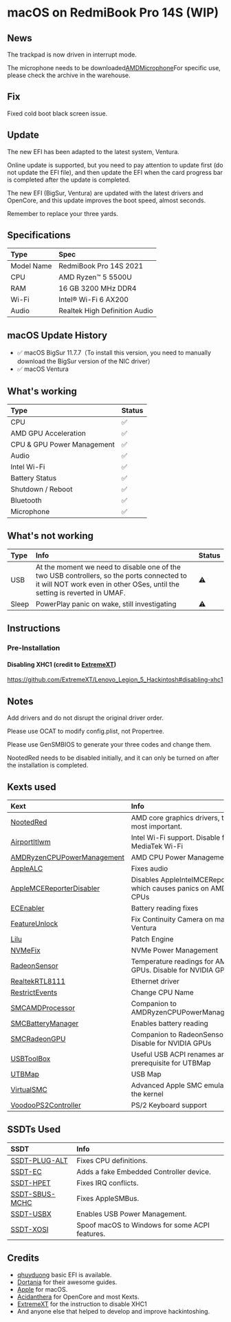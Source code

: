 # macOS on RedmiBook Pro 14S (WIP)

## News

The trackpad is now driven in interrupt mode.

The microphone needs to be downloaded[AMDMicrophone](https://github.com/qhuyduong/AMDMicrophone)For specific use, please check the archive in the warehouse.

## Fix

Fixed cold boot black screen issue.

## Update

The new EFI has been adapted to the latest system, Ventura.

Online update is supported, but you need to pay attention to update first (do not update the EFI file), and then update the EFI when the card progress bar is completed after the update is completed.

The new EFI (BigSur, Ventura) are updated with the latest drivers and OpenCore, and this update improves the boot speed, almost seconds.

Remember to replace your three yards.

## Specifications

Type | Spec
:---------|:---------
Model Name      | RedmiBook Pro 14S 2021
CPU              | AMD Ryzen™ 5 5500U
RAM           | 16 GB 3200 MHz DDR4
Wi-Fi             | Intel® Wi-Fi 6 AX200
Audio       | Realtek High Definition Audio

## macOS Update History

- ✅ macOS BigSur 11.7.7（To install this version, you need to manually download the BigSur version of the NIC driver）
- ✅ macOS Ventura

## What's working

Type | Status
:---------|:----------
CPU | ✅
AMD GPU Acceleration | ✅
CPU & GPU Power Management | ✅
Audio | ✅
Intel Wi-Fi | ✅
Battery Status | ✅
Shutdown / Reboot |✅
Bluetooth |✅
Microphone |✅

## What's not working

Type | Info | Status
:---------|:---------|:----------
USB | At the moment we need to disable one of the two USB controllers, so the ports connected to it will NOT work even in other OSes, until the setting is reverted in UMAF. | ⚠️
Sleep | PowerPlay panic on wake, still investigating | ⚠️

## Instructions

### Pre-Installation

#### Disabling XHC1 (credit to [ExtremeXT](https://github.com/ExtremeXT))

https://github.com/ExtremeXT/Lenovo_Legion_5_Hackintosh#disabling-xhc1

## Notes

Add drivers and do not disrupt the original driver order.

Please use OCAT to modify config.plist, not Propertree.

Please use GenSMBIOS to generate your three codes and change them.

NootedRed needs to be disabled initially, and it can only be turned on after the installation is completed.


## Kexts used

Kext | Info
:---------|:---------
[NootedRed](https://github.com/NootInc/NootedRed) | AMD core graphics drivers, the most important.
[AirportItlwm](https://github.com/OpenIntelWireless/itlwm) | Intel Wi-Fi support. Disable for MediaTek Wi-Fi
[AMDRyzenCPUPowerManagement](https://github.com/trulyspinach/SMCAMDProcessor) | AMD CPU Power Management
[AppleALC](https://github.com/acidanthera/AppleALC) | Fixes audio
[AppleMCEReporterDisabler](https://files.amd-osx.com/AppleMCEReporterDisabler.kext.zip) | Disables AppleIntelMCEReporter which causes panics on AMD CPUs
[ECEnabler](https://github.com/1Revenger1/ECEnabler) | Battery reading fixes
[FeatureUnlock](https://github.com/acidanthera/FeatureUnlock) | Fix Continuity Camera on macOS Ventura
[Lilu](https://github.com/acidanthera/Lilu) | Patch Engine
[NVMeFix](https://github.com/acidanthera/NVMeFix) | NVMe Power Management
[RadeonSensor](https://github.com/aluveitie/RadeonSensor) | Temperature readings for AMD GPUs. Disable for NVIDIA GPUs
[RealtekRTL8111](https://github.com/Mieze/RTL8111_driver_for_OS_X) | Ethernet driver
[RestrictEvents](https://github.com/acidanthera/RestrictEvents) | Change CPU Name
[SMCAMDProcessor](https://github.com/trulyspinach/SMCAMDProcessor) | Companion to AMDRyzenCPUPowerManagement
[SMCBatteryManager](https://github.com/acidanthera/VirtualSMC) | Enables battery reading
[SMCRadeonGPU](https://github.com/aluveitie/RadeonSensor) | Companion to RadeonSensor. Disable for NVIDIA GPUs
[USBToolBox](https://github.com/USBToolBox/kext) | Useful USB ACPI renames and prerequisite for UTBMap
[UTBMap](https://github.com/USBToolBox/tool) | USB Map
[VirtualSMC](https://github.com/acidanthera/VirtualSMC) | Advanced Apple SMC emulator in the kernel
[VoodooPS2Controller](https://github.com/acidanthera/VoodooPS2) | PS/2 Keyboard support
  
## SSDTs Used
  
SSDT | Info
:---------|:---------
[SSDT-PLUG-ALT](/Extras/Decompiled%20ACPI%20Files/SSDT-CPUR.dsl) | Fixes CPU definitions.
[SSDT-EC](/Extras/Decompiled%20ACPI%20Files/SSDT-EC.dsl) | Adds a fake Embedded Controller device.
[SSDT-HPET](/Extras/Decompiled%20ACPI%20Files/SSDT-HPET.dsl) | Fixes IRQ conflicts.
[SSDT-SBUS-MCHC](/Extras/Decompiled%20ACPI%20Files/SSDT-SBUS-MCHC.dsl) | Fixes AppleSMBus.
[SSDT-USBX](/Extras/Decompiled%20ACPI%20Files/SSDT-USBX.dsl) | Enables USB Power Management.
[SSDT-XOSI](/Extras/Decompiled%20ACPI%20Files/SSDT-XOSI.dsl) | Spoof macOS to Windows for some ACPI features.

## Credits

- [qhuyduong](https://github.com/qhuyduong) basic EFI is available.
- [Dortania](https://dortania.github.io) for their awesome guides.
- [Apple](https://www.apple.com) for macOS.
- [Acidanthera](https://github.com/acidanthera) for OpenCore and most Kexts.
- [ExtremeXT](https://github.com/ExtremeXT) for the instruction to disable XHC1
- And anyone else that helped to develop and improve hackintoshing.
